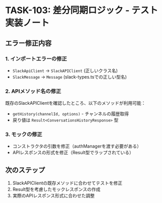 # TASK-103: 差分同期ロジック - テスト実装ノート

## エラー修正内容

### 1. インポートエラーの修正
- `SlackApiClient` → `SlackAPIClient` (正しいクラス名)
- `SlackMessage` → `Message` (slack-types.tsでの正しい型名)

### 2. APIメソッド名の修正
既存のSlackAPIClientを確認したところ、以下のメソッドが利用可能：
- `getHistory(channelId, options)` - チャンネルの履歴取得
- 戻り値は `Result<ConversationsHistoryResponse>` 型

### 3. モックの修正
- コンストラクタの引数を修正（authManagerを渡す必要がある）
- APIレスポンスの形式を修正（Result型でラップされている）

## 次のステップ
1. SlackAPIClientの既存メソッドに合わせてテストを修正
2. Result型を考慮したモックレスポンスの作成
3. 実際のAPIレスポンス形式に合わせた調整